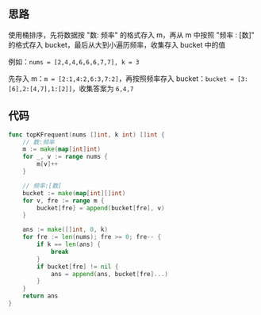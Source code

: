 ## 思路

使用桶排序，先将数据按 "数: 频率" 的格式存入 m，再从 m 中按照 "频率 : [数]" 的格式存入 bucket，最后从大到小遍历频率，收集存入 bucket 中的值

例如：`nums = [2,4,4,6,6,6,7,7], k = 3` 

先存入 m：`m = [2:1,4:2,6:3,7:2]`，再按照频率存入 bucket：`bucket = [3:[6],2:[4,7],1:[2]]`，收集答案为 `6,4,7` 

## 代码

```go
func topKFrequent(nums []int, k int) []int {
    // 数:频率
    m := make(map[int]int)
    for _, v := range nums {
        m[v]++
    }

    // 频率:[数]
    bucket := make(map[int][]int)
    for v, fre := range m {
        bucket[fre] = append(bucket[fre], v)
    }

    ans := make([]int, 0, k)
    for fre := len(nums); fre >= 0; fre-- {
        if k == len(ans) {
            break
        }
        if bucket[fre] != nil {
            ans = append(ans, bucket[fre]...)
        }
    }
    return ans
}
```

